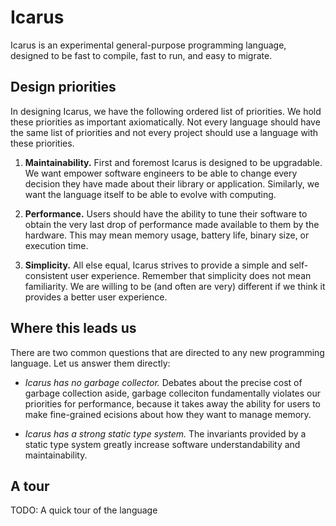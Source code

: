 # Icarus

Icarus is an experimental general-purpose programming language, designed to be
fast to compile, fast to run, and easy to migrate.

## Design priorities

In designing Icarus, we have the following ordered list of priorities. We hold
these priorities as important axiomatically. Not every language should have the
same list of priorities and not every project should use a language with these
priorities.

1. **Maintainability.** First and foremost Icarus is designed to be upgradable.
We want empower software engineers to be able to change every decision they have
made about their library or application. Similarly, we want the language itself
to be able to evolve with computing.

1. **Performance.** Users should have the ability to tune their software to
obtain the very last drop of performance made available to them by the hardware.
This may mean memory usage, battery life, binary size, or execution time.

1. **Simplicity.** All else equal, Icarus strives to provide a simple and
self-consistent user experience. Remember that simplicity does not mean
familiarity. We are willing to be (and often are very) different if we think it 
provides a better user experience.

## Where this leads us

There are two common questions that are directed to any new programming language.
Let us answer them directly:

* *Icarus has no garbage collector.* Debates about the precise cost of garbage
collection aside, garbage colleciton fundamentally violates our priorities for
performance, because it takes away the ability for users to make fine-grained 
ecisions about how they want to manage memory.

* *Icarus has a strong static type system.* The invariants provided by a static
type system greatly increase software understandability and maintainability.

## A tour
TODO: A quick tour of the language
